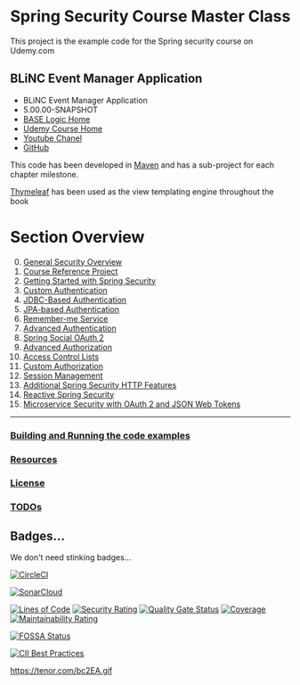 # Spring Security Course Master Class

This project is the example code for the Spring security course on Udemy.com

## BLiNC Event Manager Application

* BLiNC Event Manager Application
* 5.00.00-SNAPSHOT
* [BASE Logic Home](https://baselogic.io)
* [Udemy Course Home](https://www.udemy.com/course/spring_security_master_class)
* [Youtube Chanel](https://youtube.com/c/baselogic)
* [GitHub](https://github.com/mickknutson/spring_security_course)

This code has been developed in [Maven](http://maven.apache.org) and has
a sub-project for each chapter milestone.

[Thymeleaf](http://www.thymeleaf.org/doc/tutorials/3.0/usingthymeleaf.html)
has been used as the view templating engine throughout the book


# Section Overview

0. [General Security Overview](chapter00/README.md)
1. [Course Reference Project](chapter01/README.md)
2. [Getting Started with Spring Security](chapter02/README.md)
3. [Custom Authentication](chapter03/README.md)
4. [JDBC-Based Authentication](chapter04/README.md)
5. [JPA-based Authentication](chapter05/README.md)
6. [Remember-me Service](chapter06/README.md)
7. [Advanced Authentication](chapter07/README.md)
8. [Spring Social OAuth 2](chapter08/README.md)
9. [Advanced Authorization](chapter09/README.md)
10. [Access Control Lists](chapter10/README.md)
11. [Custom Authorization](chapter11/README.md)
12. [Session Management](chapter12/README.md)
13. [Additional Spring Security HTTP Features](chapter13/README.md)
14. [Reactive Spring Security](chapter14/README.md)
15. [Microservice Security with OAuth 2 and JSON Web Tokens](chapter15/README.md)

---

### [Building and Running the code examples](docs/building.md)
### [Resources](docs/resources.md)
### [License](docs/license.md)
### [TODOs](docs/todo.md)


## Badges...

We don't need stinking badges...

[![CircleCI](https://circleci.com/gh/mickknutson/spring_security_course.svg?style=svg)](https://circleci.com/gh/mickknutson/spring_security_course)

[![SonarCloud](https://sonarcloud.io/images/project_badges/sonarcloud-white.svg)](https://sonarcloud.io/dashboard?id=mickknutson_spring_security_course)

[![Lines of Code](https://sonarcloud.io/api/project_badges/measure?project=mickknutson_spring_security_course&metric=ncloc)](https://sonarcloud.io/dashboard?id=mickknutson_spring_security_course)
[![Security Rating](https://sonarcloud.io/api/project_badges/measure?project=mickknutson_spring_security_course&metric=security_rating)](https://sonarcloud.io/dashboard?id=mickknutson_spring_security_course)
[![Quality Gate Status](https://sonarcloud.io/api/project_badges/measure?project=mickknutson_spring_security_course&metric=alert_status)](https://sonarcloud.io/dashboard?id=mickknutson_spring_security_course)
[![Coverage](https://sonarcloud.io/api/project_badges/measure?project=mickknutson_spring_security_course&metric=coverage)](https://sonarcloud.io/dashboard?id=mickknutson_spring_security_course)
[![Maintainability Rating](https://sonarcloud.io/api/project_badges/measure?project=mickknutson_spring_security_course&metric=sqale_rating)](https://sonarcloud.io/dashboard?id=mickknutson_spring_security_course)

[![FOSSA Status](https://app.fossa.com/api/projects/git%2Bgithub.com%2Fmickknutson%2Fspring_security_course.svg?type=shield)](https://app.fossa.com/projects/git%2Bgithub.com%2Fmickknutson%2Fspring_security_course?ref=badge_shield)

[![CII Best Practices](https://bestpractices.coreinfrastructure.org/projects/3880/badge)](https://bestpractices.coreinfrastructure.org/projects/3880)

https://tenor.com/bc2EA.gif

